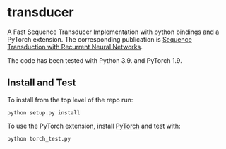 # transducer

A Fast Sequence Transducer Implementation with python bindings and a PyTorch
extension. The corresponding publication is [Sequence Transduction with
Recurrent Neural Networks](https://arxiv.org/abs/1211.3711).

The code has been tested with Python 3.9. and PyTorch 1.9.

## Install and Test

To install from the top level of the repo run:

```
python setup.py install
```

To use the PyTorch extension, install [PyTorch](http://pytorch.org/)
and test with:

```
python torch_test.py
```

